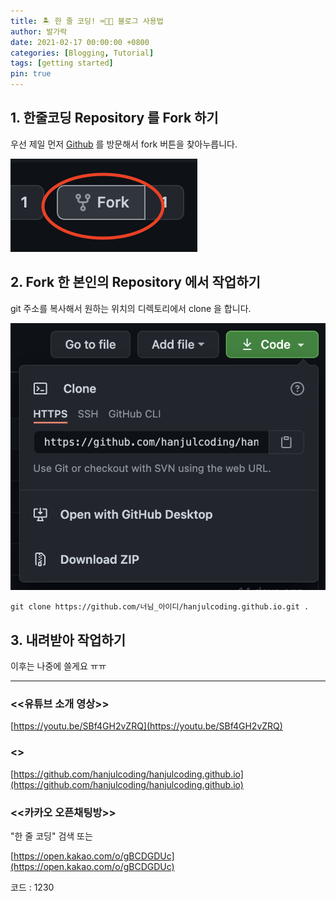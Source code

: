 ```yaml
---
title: 🏝 한 줄 코딩! ⌨🔨😆 블로그 사용법
author: 발가락
date: 2021-02-17 00:00:00 +0800
categories: [Blogging, Tutorial]
tags: [getting started]
pin: true
---
```


## 1. 한줄코딩 Repository 를 Fork 하기

우선 제일 먼저 [Github][github] 를 방문해서 fork 버튼을 찾아누릅니다.

![fork](/assets/img/fork.png)

## 2. Fork 한 본인의 Repository 에서 작업하기

git 주소를 복사해서 원하는 위치의 디렉토리에서 clone 을 합니다.

![git_clone](/assets/img/git_clone.png)

```console
git clone https://github.com/너님_아이디/hanjulcoding.github.io.git .
```

## 3. 내려받아 작업하기

이후는 나중에 쓸게요 ㅠㅠ

- - -

### <<유튜브 소개 영상>>
[https://youtu.be/SBf4GH2vZRQ](https://youtu.be/SBf4GH2vZRQ)

### <<Github>>
[https://github.com/hanjulcoding/hanjulcoding.github.io](https://github.com/hanjulcoding/hanjulcoding.github.io)

### <<카카오 오픈채팅방>>
"한 줄 코딩" 검색 또는

[https://open.kakao.com/o/gBCDGDUc](https://open.kakao.com/o/gBCDGDUc)

코드 : 1230

[youtube]: https://www.youtube.com/channel/UCyfUmIe1NMBCEzsO2iXBzBQ
[github]: https://github.com/hanjulcoding/hanjulcoding.github.io
[kakao]: https://open.kakao.com/o/gBCDGDUc